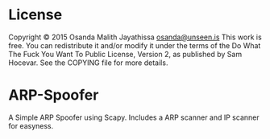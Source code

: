 # License 
Copyright © 2015 Osanda Malith Jayathissa <osanda@unseen.is>
This work is free. You can redistribute it and/or modify it under the
terms of the Do What The Fuck You Want To Public License, Version 2,
as published by Sam Hocevar. See the COPYING file for more details.


# ARP-Spoofer
A Simple ARP Spoofer using Scapy. Includes a ARP scanner and IP scanner for easyness.
